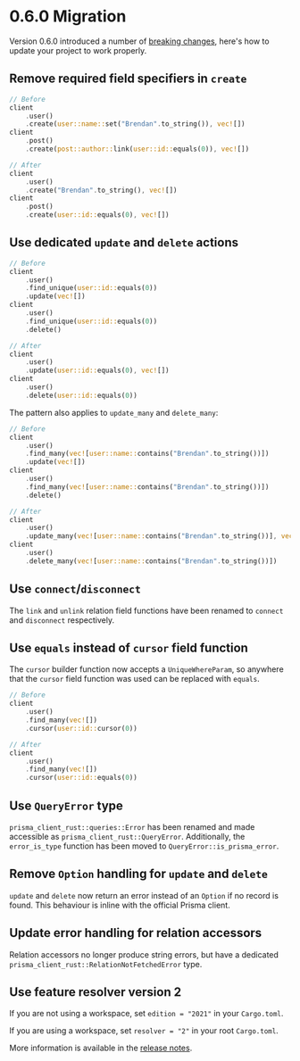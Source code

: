 # 0.6.0 Migration

Version 0.6.0 introduced a number of [breaking changes](https://github.com/Brendonovich/prisma-client-rust/releases/tag/0.6.0#breaking-changes),
here's how to update your project to work properly.

## Remove required field specifiers in `create`

```rust
// Before
client
    .user()
    .create(user::name::set("Brendan".to_string()), vec![])
client
    .post()
    .create(post::author::link(user::id::equals(0)), vec![])

// After
client
    .user()
    .create("Brendan".to_string(), vec![])
client
    .post()
    .create(user::id::equals(0), vec![])
```

## Use dedicated `update` and `delete` actions

```rust
// Before
client
    .user()
    .find_unique(user::id::equals(0))
    .update(vec![])
client
    .user()
    .find_unique(user::id::equals(0))
    .delete()

// After
client
    .user()
    .update(user::id::equals(0), vec![])
client
    .user()
    .delete(user::id::equals(0))
```

The pattern also applies to `update_many` and `delete_many`:

```rust
// Before
client
    .user()
    .find_many(vec![user::name::contains("Brendan".to_string())])
    .update(vec![])
client
    .user()
    .find_many(vec![user::name::contains("Brendan".to_string())])
    .delete()

// After
client
    .user()
    .update_many(vec![user::name::contains("Brendan".to_string())], vec![])
client
    .user()
    .delete_many(vec![user::name::contains("Brendan".to_string())])
```

## Use `connect`/`disconnect`

The `link` and `unlink` relation field functions have been renamed to `connect` and `disconnect` respectively.

## Use `equals` instead of `cursor` field function

The `cursor` builder function now accepts a `UniqueWhereParam`,
so anywhere that the `cursor` field function was used can be replaced with `equals`.

```rust
// Before
client
    .user()
    .find_many(vec![])
    .cursor(user::id::cursor(0))

// After
client
    .user()
    .find_many(vec![])
    .cursor(user::id::equals(0))
```

## Use `QueryError` type

`prisma_client_rust::queries::Error` has been renamed and made accessible as `prisma_client_rust::QueryError`.
Additionally, the `error_is_type` function has been moved to `QueryError::is_prisma_error`.

## Remove `Option` handling for `update` and `delete`

`update` and `delete` now return an error instead of an `Option` if no record is found.
This behaviour is inline with the official Prisma client.

## Update error handling for relation accessors

Relation accessors no longer produce string errors, but have a dedicated `prisma_client_rust::RelationNotFetchedError` type.

## Use feature resolver version 2

If you are not using a workspace, set `edition = "2021"` in your `Cargo.toml`.

If you are using a workspace, set `resolver = "2"` in your root `Cargo.toml`.

More information is available in the [release notes](https://github.com/Brendonovich/prisma-client-rust/releases/tag/0.6.0).
